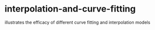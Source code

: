 # interpolation-and-curve-fitting
illustrates the efficacy of different curve fitting and interpolation models
